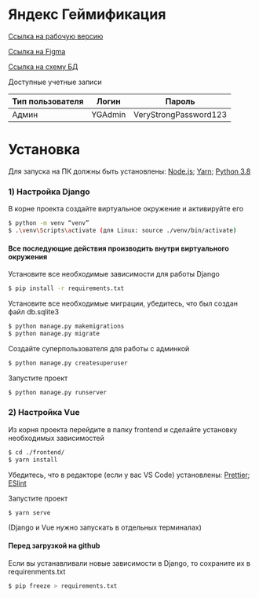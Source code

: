 # Яндекс Геймификация
[Ссылка на рабочую версию](http://yandex-gamification.std-884.ist.mospolytech.ru)

[Ссылка на Figma](https://www.figma.com/file/sM5uZE2Cl2Kc94G7qO5XtE/Ya.Game?node-id=1%3A15)

[Ссылка на схему БД](https://drive.google.com/file/d/12doNF7ebLjCgTaV6Uq4hnegJmZVonzlp/view?usp=sharing)

Доступные учетные записи

| Тип пользователя | Логин | Пароль |
| ------ | ------ | ------ |
| Админ | YGAdmin | VeryStrongPassword123 |

# Установка

Для запуска на ПК должны быть установлены: 
[Node.js](https://nodejs.org/);
[Yarn](https://yarnpkg.com/);
[Python 3.8](https://www.python.org/downloads/)
### 1) Настройка Django
В корне проекта создайте виртуальное окружение и активируйте его
```sh
$ python -m venv “venv”
$ .\venv\Scripts\activate (для Linux: source ./venv/bin/activate)
```
#### Все последующие действия производить внутри виртуального окружения
Установите все необходимые зависимости для работы Django
```sh
$ pip install -r requirements.txt
```

Установите все необходимые миграции, убедитесь, что был создан файл db.sqlite3
```sh
$ python manage.py makemigrations
$ python manage.py migrate
```

Создайте суперпользователя для работы с админкой
```sh
$ python manage.py createsuperuser
```

Запустите проект
```sh
$ python manage.py runserver
```

### 2) Настройка Vue

Из корня проекта перейдите в папку frontend и сделайте установку необходимых зависимостей
```sh
$ cd ./frontend/
$ yarn install
```

Убедитесь, что в редакторе (если у вас VS Code) установлены:
[Prettier](https://marketplace.visualstudio.com/items?itemName=esbenp.prettier-vscode); 
[ESlint](https://marketplace.visualstudio.com/items?itemName=dbaeumer.vscode-eslint)

Запустите проект
```sh
$ yarn serve
```

(Django и Vue нужно запускать в отдельных терминалах)

#### Перед загрузкой на github

Если вы устанавливали новые зависимости в Django, то сохраните их в requirenments.txt
```sh
$ pip freeze > requirements.txt
```